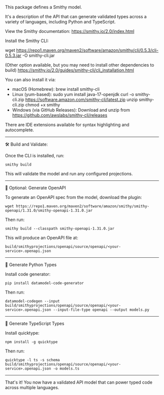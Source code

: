 This package defines a Smithy model.

It's a description of the API that can generate validated types across a variety of languages,
including Python and TypeScript.

View the Smithy documentation:
https://smithy.io/2.0/index.html

Install the Smithy CLI:

wget https://repo1.maven.org/maven2/software/amazon/smithy/cli/0.5.3/cli-0.5.3.jar -O smithy-cli.jar

(Other option available, but you may need to install other dependencies to build)
https://smithy.io/2.0/guides/smithy-cli/cli_installation.html

You can also install it via:
- macOS (Homebrew):
    brew install smithy-cli
- Linux (yum-based):
    sudo yum install java-17-openjdk
    curl -o smithy-cli.zip https://software.amazon.com/smithy-cli/latest.zip
    unzip smithy-cli.zip
    chmod +x smithy
- Windows (via GitHub Releases):
    Download and unzip from https://github.com/awslabs/smithy-cli/releases

There are IDE extensions available for syntax highlighting and autocomplete.

---
🛠️ Build and Validate:

Once the CLI is installed, run:

    smithy build

This will validate the model and run any configured projections.

---
🔁 Optional: Generate OpenAPI

To generate an OpenAPI spec from the model, download the plugin:

    wget https://repo1.maven.org/maven2/software/amazon/smithy/smithy-openapi/1.31.0/smithy-openapi-1.31.0.jar

Then run:

    smithy build --classpath smithy-openapi-1.31.0.jar

This will produce an OpenAPI file at:

    build/smithyprojections/openapi/source/openapi/<your-service>.openapi.json

---
🐍 Generate Python Types

Install code generator:

    pip install datamodel-code-generator

Then run:

    datamodel-codegen --input build/smithyprojections/openapi/source/openapi/<your-service>.openapi.json --input-file-type openapi --output models.py

---
🧾 Generate TypeScript Types

Install quicktype:

    npm install -g quicktype

Then run:

    quicktype -l ts -s schema build/smithyprojections/openapi/source/openapi/<your-service>.openapi.json -o models.ts

---
That's it! You now have a validated API model that can power typed code across multiple languages.
